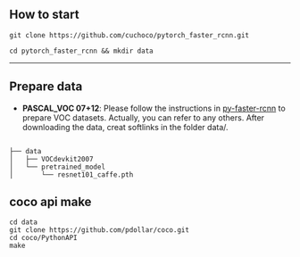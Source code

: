 
## How to start

```
git clone https://github.com/cuchoco/pytorch_faster_rcnn.git

cd pytorch_faster_rcnn && mkdir data
```

-----

## Prepare data 

* **PASCAL_VOC 07+12**: Please follow the instructions in [py-faster-rcnn](https://github.com/rbgirshick/py-faster-rcnn#beyond-the-demo-installation-for-training-and-testing-models) to prepare VOC datasets. Actually, you can refer to any others. After downloading the data, creat softlinks in the folder data/.

```

├── data
│   ├── VOCdevkit2007
│   └── pretrained_model
│       └── resnet101_caffe.pth

```


## coco api make

```
cd data
git clone https://github.com/pdollar/coco.git 
cd coco/PythonAPI
make
```

